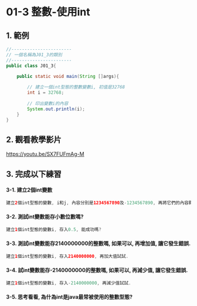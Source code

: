 # 01-3 整數-使用int

## 1. 範例
``` java
//-----------------------
// 一個名稱為J01_3的類別
//-----------------------
public class J01_3{

    public static void main(String []args){
        
        // 建立一個int型態的整數變數i, 初值是32768
        int i = 32768;
        
        // 印出變數i的內容
        System.out.println(i);
    }
}
``` 

## 2. 觀看教學影片
https://youtu.be/SX7FUFmAg-M


## 3. 完成以下練習

#### 3-1. 建立2個int變數
``` java
建立2個int型態的變數, i和j, 內容分別是1234567890及-1234567890, 再將它們的內容顯示在畫面上.
``` 

#### 3-2. 測試int變數能存小數位數嗎?
``` java
建立1個int型態的變數i, 存入0.5, 能成功嗎?
``` 

#### 3-3. 測試int變數能存2140000000的整數嗎, 如果可以, 再增加值, 讓它發生錯誤.
``` java
建立1個int型態的變數i, 存入2140000000, 再加大值試試.
```

#### 3-4. 試int變數能存-2140000000的整數嗎, 如果可以, 再減少值, 讓它發生錯誤.
``` java
建立1個int型態的變數i, 存入-2140000000, 再減少值試試.
```

#### 3-5. 思考看看, 為什為int是java最常被使用的整數型態?
